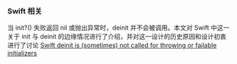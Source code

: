 ### Swift 相关

当 init?() 失败返回 nil 或抛出异常时，deinit 并不会被调用。本文对 Swift 中这一关于 init 与 deinit 的边缘情况进行了介绍，并对这一设计的历史原因和设计初衷进行了讨论
[Swift deinit is (sometimes) not called for throwing or failable initializers](https://www.jessesquires.com/blog/2020/10/08/swift-deinit-is-not-called-for-failable-initializers/)

